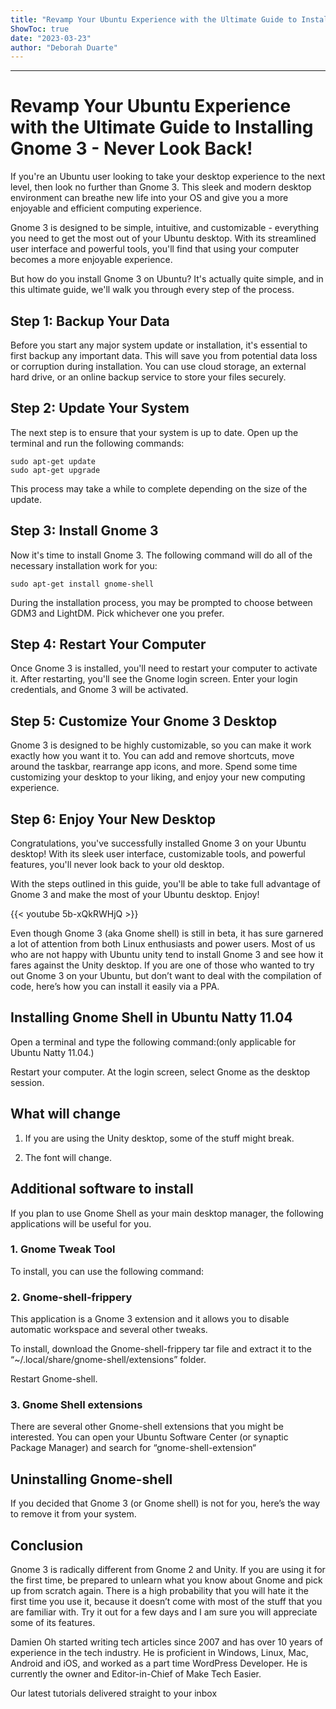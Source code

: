 ```yaml
---
title: "Revamp Your Ubuntu Experience with the Ultimate Guide to Installing Gnome 3 - Never Look Back!"
ShowToc: true 
date: "2023-03-23"
author: "Deborah Duarte"
---
```

*****
# Revamp Your Ubuntu Experience with the Ultimate Guide to Installing Gnome 3 - Never Look Back!

If you're an Ubuntu user looking to take your desktop experience to the next level, then look no further than Gnome 3. This sleek and modern desktop environment can breathe new life into your OS and give you a more enjoyable and efficient computing experience.

Gnome 3 is designed to be simple, intuitive, and customizable - everything you need to get the most out of your Ubuntu desktop. With its streamlined user interface and powerful tools, you'll find that using your computer becomes a more enjoyable experience.

But how do you install Gnome 3 on Ubuntu? It's actually quite simple, and in this ultimate guide, we'll walk you through every step of the process.

## Step 1: Backup Your Data

Before you start any major system update or installation, it's essential to first backup any important data. This will save you from potential data loss or corruption during installation. You can use cloud storage, an external hard drive, or an online backup service to store your files securely.

## Step 2: Update Your System

The next step is to ensure that your system is up to date. Open up the terminal and run the following commands:

```
sudo apt-get update
sudo apt-get upgrade
```

This process may take a while to complete depending on the size of the update.

## Step 3: Install Gnome 3

Now it's time to install Gnome 3. The following command will do all of the necessary installation work for you:

```
sudo apt-get install gnome-shell
```

During the installation process, you may be prompted to choose between GDM3 and LightDM. Pick whichever one you prefer.

## Step 4: Restart Your Computer

Once Gnome 3 is installed, you'll need to restart your computer to activate it. After restarting, you'll see the Gnome login screen. Enter your login credentials, and Gnome 3 will be activated.

## Step 5: Customize Your Gnome 3 Desktop

Gnome 3 is designed to be highly customizable, so you can make it work exactly how you want it to. You can add and remove shortcuts, move around the taskbar, rearrange app icons, and more. Spend some time customizing your desktop to your liking, and enjoy your new computing experience.

## Step 6: Enjoy Your New Desktop

Congratulations, you've successfully installed Gnome 3 on your Ubuntu desktop! With its sleek user interface, customizable tools, and powerful features, you'll never look back to your old desktop.

With the steps outlined in this guide, you'll be able to take full advantage of Gnome 3 and make the most of your Ubuntu desktop. Enjoy!

{{< youtube 5b-xQkRWHjQ >}} 



Even though Gnome 3 (aka Gnome shell) is still in beta, it has sure garnered a lot of attention from both Linux enthusiasts and power users. Most of us who are not happy with Ubuntu unity tend to install Gnome 3 and see how it fares against the Unity desktop. If you are one of those who wanted to try out Gnome 3 on your Ubuntu, but don’t want to deal with the compilation of code, here’s how you can install it easily via a PPA.
 
## Installing Gnome Shell in Ubuntu Natty 11.04
 
Open a terminal and type the following command:(only applicable for Ubuntu Natty 11.04.)
 
Restart your computer. At the login screen, select Gnome as the desktop session.
 
## What will change
 
1. If you are using the Unity desktop, some of the stuff might break.
 
2. The font will change.
 
## Additional software to install
 
If you plan to use Gnome Shell as your main desktop manager, the following applications will be useful for you.
 
### 1. Gnome Tweak Tool
 
To install, you can use the following command:
 
### 2. Gnome-shell-frippery
 
This application is a Gnome 3 extension and it allows you to disable automatic workspace and several other tweaks.
 
To install, download the Gnome-shell-frippery tar file and extract it to the “~/.local/share/gnome-shell/extensions” folder.
 
Restart Gnome-shell.
 
### 3. Gnome Shell extensions
 
There are several other Gnome-shell extensions that you might be interested. You can open your Ubuntu Software Center (or synaptic Package Manager) and search for “gnome-shell-extension“
 
## Uninstalling Gnome-shell
 
If you decided that Gnome 3 (or Gnome shell) is not for you, here’s the way to remove it from your system.
 
## Conclusion
 
Gnome 3 is radically different from Gnome 2 and Unity. If you are using it for the first time, be prepared to unlearn what you know about Gnome and pick up from scratch again. There is a high probability that you will hate it the first time you use it, because it doesn’t come with most of the stuff that you are familiar with. Try it out for a few days and I am sure you will appreciate some of its features.
 
Damien Oh started writing tech articles since 2007 and has over 10 years of experience in the tech industry. He is proficient in Windows, Linux, Mac, Android and iOS, and worked as a part time WordPress Developer. He is currently the owner and Editor-in-Chief of Make Tech Easier.
 
Our latest tutorials delivered straight to your inbox




